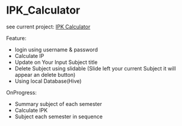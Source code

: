 

# IPK_Calculator

see current project:
[IPK Calculator](https://ipk-mini-project.web.app)


Feature:
- login using username & password
- Calculate IP
- Update on Your Input Subject title
- Delete Subject using slidable (Slide left your current Subject it will appear an delete button)
- Using local Database(Hive)

OnProgress:
- Summary  subject  of each semester
- Calculate IPK
- Subject each semester in sequence

